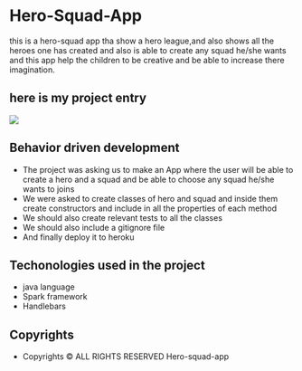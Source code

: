 # Hero-Squad-App
this is a hero-squad app tha show a hero league,and also shows all the heroes one has created and also is able to create any squad he/she wants
and this app help the children to be creative and be able to increase there imagination.

## here is my project entry

<img src="../images/image2.png">


## Behavior driven development
- The project was asking us to make an App where the user will be able to create a hero and a squad and be able to choose any squad he/she wants to joins 
- We were asked to create classes of hero and squad and inside them create constructors and include in all the properties of each method
- We should also create relevant tests to all the classes
- We should also include a gitignore file
- And finally deploy it  to heroku


## Techonologies used in the project

- java language
- Spark framework
- Handlebars

## Copyrights

- Copyrights &copy; ALL RIGHTS RESERVED Hero-squad-app